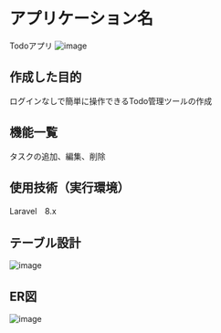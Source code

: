 # アプリケーション名
Todoアプリ
![image](https://user-images.githubusercontent.com/119908511/210929653-20a5c2e7-7585-4f53-97d0-e0c133de99a3.png)

## 作成した目的
ログインなしで簡単に操作できるTodo管理ツールの作成

## 機能一覧
タスクの追加、編集、削除

## 使用技術（実行環境）
Laravel　8.x

## テーブル設計
![image](https://user-images.githubusercontent.com/119908511/210930561-d11cf76c-01ca-4fb8-8487-47fbd904441a.png)


## ER図
![image](https://user-images.githubusercontent.com/119908511/210930333-30976a29-122c-4b29-82e3-7ae9130f83a7.png)
